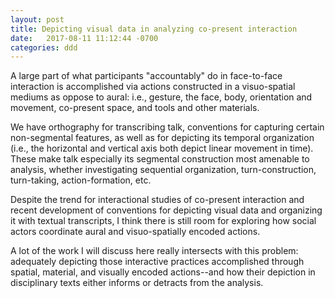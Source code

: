 ```yaml
---
layout: post
title: Depicting visual data in analyzing co-present interaction
date:   2017-08-11 11:12:44 -0700
categories: ddd
---
```

<p>A large part of what participants "accountably" do in face-to-face interaction is accomplished via actions constructed in a visuo-spatial mediums as oppose to aural: i.e., gesture, the face, body, orientation and movement, co-present space, and tools and other materials.</p>
<p>We have orthography for transcribing talk, conventions for capturing certain non-segmental features, as well as for depicting its temporal organization (i.e., the horizontal and vertical axis both depict linear movement in time). These make talk especially its segmental construction most amenable to analysis, whether investigating sequential organization, turn-construction, turn-taking, action-formation, etc.</p>
<p>Despite the trend for interactional studies of co-present interaction and recent development of conventions for depicting visual data and organizing it with textual transcripts, I think there is still room for exploring how social actors coordinate aural and visuo-spatially encoded actions.   

<p>A lot of the work I will discuss here really intersects with this problem: adequately depicting those interactive practices accomplished through spatial, material, and visually encoded actions--and how their depiction in disciplinary texts either informs or detracts from the analysis.</p>